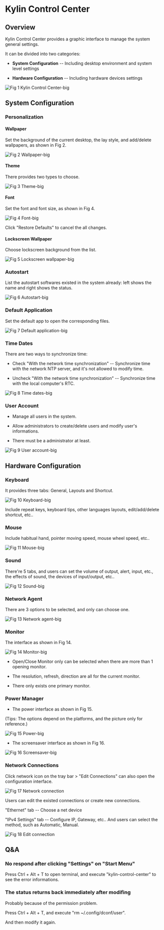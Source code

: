 # Kylin Control Center
## Overview
Kylin Control Center provides a graphic interface to manage the system general settings.

It can be divided into two categories:

- **System Configuration** -- Including desktop environment and system level settings

- **Hardware Configuration** -- Including hardware devices settings
 
![Fig 1 Kylin Control Center-big](image/1.png)
<br>

## System Configuration
### Personalization
#### Wallpaper
Set the background of the current desktop, the lay style, and add/delete wallpapers, as shown in Fig 2.
 
![Fig 2 Wallpaper-big](image/2.png)

#### Theme
There provides two types to choose.
 
![Fig 3 Theme-big](image/3.png)

#### Font
Set the font and font size, as shown in Fig 4.
 
![Fig 4 Font-big](image/4.png)

Click "Restore Defaults" to cancel the all changes.

#### Lockscreen Wallpaper
Choose lockscreen background from the list.

![Fig 5 Lockscreen wallpaper-big](image/5.png)

### Autostart
List the autostart softwares existed in the system already: left shows the name and right shows the status.
 
![Fig 6 Autostart-big](image/6.png)

### Default Application
Set the default app to open the corresponding files.
 
![Fig 7 Default application-big](image/7.png)

### Time Dates
There are two ways to synchronize time:

- Check "With the network time synchronization" -- Synchronize time with the network NTP server, and it's not allowed to modify time.

- Uncheck "With the network time synchronization" -- Synchronize time with the local computer's RTC.
 
![Fig 8 Time dates-big](image/8.png)

### User Account
- Manage all users in the system.

- Allow administrators to create/delete users and modify user's informations.

- There must be a administrator at least.

![Fig 9 User account-big](image/9.png)
<br>

## Hardware Configuration
### Keyboard
It provides three tabs: General, Layouts and Shortcut.
 
![Fig 10 Keyboard-big](image/10.png)

Include repeat keys, keyboard tips, other languages layouts, edit/add/delete shortcut, etc..

### Mouse
Include habitual hand, pointer moving speed, mouse wheel speed, etc..
 
![Fig 11 Mouse-big](image/11.png)

### Sound
There're 5 tabs, and users can set the volume of output, alert, input, etc., the effects of sound, the devices of input/output, etc..
 
![Fig 12 Sound-big](image/12.png)

### Network Agent
There are 3 options to be selected, and only can choose one.

![Fig 13 Network agent-big](image/13.png)

### Monitor
The interface as shown in Fig 14.
 
![Fig 14 Monitor-big](image/14.png)

- Open/Close Monitor only can be selected when there are more than 1 opening monitor.

- The resolution, refresh, direction are all for the current monitor.

- There only exists one primary monitor.

### Power Manager
- The power interface as shown in Fig 15.

(Tips: The options depend on the platforms, and the picture only for reference.)

![Fig 15 Power-big](image/15.png)

- The screensaver interface as shown in Fig 16.
 
![Fig 16 Screensaver-big](image/16.png)

### Network Connections
Click network icon on the tray bar > "Edit Connections" can also open the configuration interface.

![Fig 17 Network connection](image/17.png)

Users can edit the existed connections or create new connections.

"Ethernet" tab -- Choose a net device

"IPv4  Settings" tab -- Configure IP, Gateway, etc.. And users can select the method, such as Automatic, Manual.

![Fig 18 Edit connection](image/18.png)
<br>

## Q&A
### No respond after clicking "Settings" on "Start Menu"
Press Ctrl + Alt + T to open terminal, and execute "kylin-control-center" to see the error informations.

### The status returns back immediately after modifing
Probably because of the permission problem.

Press Ctrl + Alt + T, and execute "rm ~/.config/dconf/user".

And then modify it again.
